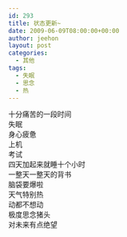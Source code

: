 ```yaml
---
id: 293
title: 状态更新~
date: 2009-06-09T08:00:00+00:00
author: jeehon
layout: post
categories:
  - 其他
tags:
  - 失眠
  - 思念
  - 热
---
```

十分痛苦的一段时间  
失眠  
身心疲惫  
上机  
考试  
四天加起来就睡十个小时  
一整天一整天的背书  
脑袋要爆啦  
天气特别热  
动都不想动  
极度思念猪头  
对未来有点绝望